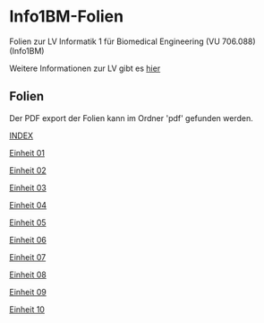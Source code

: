 # Info1BM-Folien
Folien zur LV Informatik 1 für Biomedical Engineering (VU 706.088) (Info1BM) 

Weitere Informationen zur LV gibt es [hier](https://palme.iicm.tugraz.at/wiki/Info1BM)

## Folien

Der PDF export der Folien kann im Ordner 'pdf' gefunden werden.

[INDEX](https://flowolf.gitlab.io/Info1BM-Folien)

[Einheit 01](https://flowolf.gitlab.io/Info1BM-Folien/einheit_01.html)

[Einheit 02](https://flowolf.gitlab.io/Info1BM-Folien/einheit_02.html)

[Einheit 03](https://flowolf.gitlab.io/Info1BM-Folien/einheit_03.html)

[Einheit 04](https://flowolf.gitlab.io/Info1BM-Folien/einheit_04.html)

[Einheit 05](https://flowolf.gitlab.io/Info1BM-Folien/einheit_05.html)

[Einheit 06](https://flowolf.gitlab.io/Info1BM-Folien/einheit_06.html)

[Einheit 07](https://flowolf.gitlab.io/Info1BM-Folien/einheit_07.html)

[Einheit 08](https://flowolf.gitlab.io/Info1BM-Folien/einheit_08.html)

[Einheit 09](https://flowolf.gitlab.io/Info1BM-Folien/einheit_09.html)

[Einheit 10](https://flowolf.gitlab.io/Info1BM-Folien/einheit_10.html)



